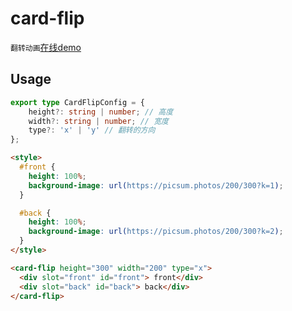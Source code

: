 # card-flip

`翻转动画`[在线demo](https://ligaopeng123-npm.github.io/web-components-repo/?path=/story/example-cardflip--props)  

## Usage

```typescript
export type CardFlipConfig = {
    height?: string | number; // 高度
    width?: string | number; // 宽度
    type?: 'x' | 'y' // 翻转的方向
};
```

```html
<style>
  #front {
    height: 100%;
    background-image: url(https://picsum.photos/200/300?k=1);
  }

  #back {
    height: 100%;
    background-image: url(https://picsum.photos/200/300?k=2);
  }
</style>

<card-flip height="300" width="200" type="x">
  <div slot="front" id="front"> front</div>
  <div slot="back" id="back"> back</div>
</card-flip>
```


